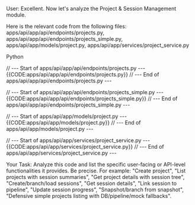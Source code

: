 User: Excellent. Now let's analyze the Project & Session Management module.

Here is the relevant code from the following files: apps/api/app/api/endpoints/projects.py, apps/api/app/api/endpoints/projects_simple.py, apps/api/app/models/project.py, apps/api/app/services/project_service.py

Python

// --- Start of apps/api/app/api/endpoints/projects.py ---
{{CODE:apps/api/app/api/endpoints/projects.py}}
// --- End of apps/api/app/api/endpoints/projects.py ---

// --- Start of apps/api/app/api/endpoints/projects_simple.py ---
{{CODE:apps/api/app/api/endpoints/projects_simple.py}}
// --- End of apps/api/app/api/endpoints/projects_simple.py ---

// --- Start of apps/api/app/models/project.py ---
{{CODE:apps/api/app/models/project.py}}
// --- End of apps/api/app/models/project.py ---

// --- Start of apps/api/app/services/project_service.py ---
{{CODE:apps/api/app/services/project_service.py}}
// --- End of apps/api/app/services/project_service.py ---


Your Task: Analyze this code and list the specific user-facing or API-level functionalities it provides. Be precise. For example: "Create project", "List projects with session summaries", "Get project details with session tree", "Create/branch/load sessions", "Get session details", "Link session to pipeline", "Update session progress", "Snapshot/branch from snapshot", "Defensive simple projects listing with DB/pipeline/mock fallbacks".



